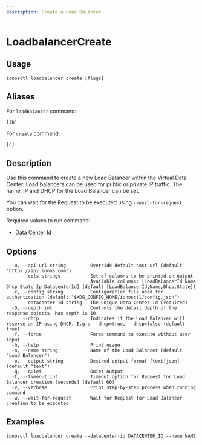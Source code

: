 ```yaml
---
description: Create a Load Balancer
---
```


# LoadbalancerCreate

## Usage

```text
ionosctl loadbalancer create [flags]
```

## Aliases

For `loadbalancer` command:

```text
[lb]
```

For `create` command:

```text
[c]
```

## Description

Use this command to create a new Load Balancer within the Virtual Data Center. Load balancers can be used for public or private IP traffic. The name, IP and DHCP for the Load Balancer can be set.

You can wait for the Request to be executed using `--wait-for-request` option.

Required values to run command:

* Data Center Id

## Options

```text
  -u, --api-url string         Override default host url (default "https://api.ionos.com")
      --cols strings           Set of columns to be printed on output 
                               Available columns: [LoadBalancerId Name Dhcp State Ip DatacenterId] (default [LoadBalancerId,Name,Dhcp,State])
  -c, --config string          Configuration file used for authentication (default "$XDG_CONFIG_HOME/ionosctl/config.json")
      --datacenter-id string   The unique Data Center Id (required)
  -D, --depth int              Controls the detail depth of the response objects. Max depth is 10.
      --dhcp                   Indicates if the Load Balancer will reserve an IP using DHCP. E.g.: --dhcp=true, --dhcp=false (default true)
  -f, --force                  Force command to execute without user input
  -h, --help                   Print usage
  -n, --name string            Name of the Load Balancer (default "Load Balancer")
  -o, --output string          Desired output format [text|json] (default "text")
  -q, --quiet                  Quiet output
  -t, --timeout int            Timeout option for Request for Load Balancer creation [seconds] (default 60)
  -v, --verbose                Print step-by-step process when running command
  -w, --wait-for-request       Wait for Request for Load Balancer creation to be executed
```

## Examples

```text
ionosctl loadbalancer create --datacenter-id DATACENTER_ID --name NAME
```


